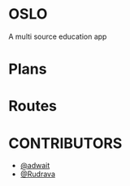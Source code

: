 # OSLO

A multi source education app

# Plans

# Routes

# CONTRIBUTORS

- [@adwait](https://github.com/AdwaitNPradhan)
- [@Rudrava](https://github.com/Rudrava)
